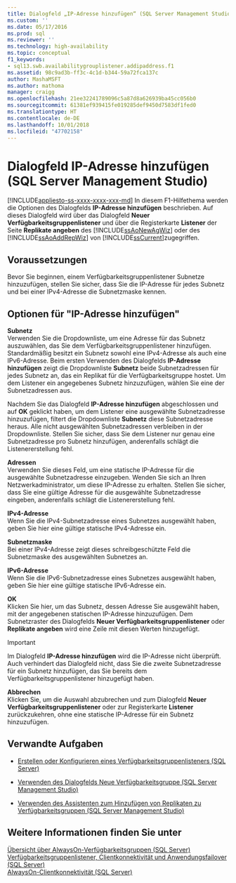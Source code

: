 ```yaml
---
title: Dialogfeld „IP-Adresse hinzufügen“ (SQL Server Management Studio) | Microsoft-Dokumentation
ms.custom: ''
ms.date: 05/17/2016
ms.prod: sql
ms.reviewer: ''
ms.technology: high-availability
ms.topic: conceptual
f1_keywords:
- sql13.swb.availabilitygrouplistener.addipaddress.f1
ms.assetid: 98c9ad3b-ff3c-4c1d-b344-59a72fca137c
author: MashaMSFT
ms.author: mathoma
manager: craigg
ms.openlocfilehash: 21ee32241789096c5a87d8a626939ba45cc056b0
ms.sourcegitcommit: 61381ef939415fe019285def9450d7583df1fed0
ms.translationtype: HT
ms.contentlocale: de-DE
ms.lasthandoff: 10/01/2018
ms.locfileid: "47702158"
---
```

# <a name="add-ip-address-dialog-box-sql-server-management-studio"></a>Dialogfeld IP-Adresse hinzufügen (SQL Server Management Studio)
[!INCLUDE[appliesto-ss-xxxx-xxxx-xxx-md](../../../includes/appliesto-ss-xxxx-xxxx-xxx-md.md)]
  In diesem F1-Hilfethema werden die Optionen des Dialogfelds **IP-Adresse hinzufügen** beschrieben. Auf dieses Dialogfeld wird über das Dialogfeld **Neuer Verfügbarkeitsgruppenlistener** und über die Registerkarte **Listener** der Seite **Replikate angeben** des [!INCLUDE[ssAoNewAgWiz](../../../includes/ssaonewagwiz-md.md)] oder des [!INCLUDE[ssAoAddRepWiz](../../../includes/ssaoaddrepwiz-md.md)] von [!INCLUDE[ssCurrent](../../../includes/sscurrent-md.md)]zugegriffen.  
  
## <a name="prerequisites"></a>Voraussetzungen  
 Bevor Sie beginnen, einem Verfügbarkeitsgruppenlistener Subnetze hinzuzufügen, stellen Sie sicher, dass Sie die IP-Adresse für jedes Subnetz und bei einer IPv4-Adresse die Subnetzmaske kennen.  
  
##  <a name="PageOptions"></a> Optionen für "IP-Adresse hinzufügen"  
 **Subnetz**  
 Verwenden Sie die Dropdownliste, um eine Adresse für das Subnetz auszuwählen, das Sie dem Verfügbarkeitsgruppenlistener hinzufügen. Standardmäßig besitzt ein Subnetz sowohl eine IPv4-Adresse als auch eine IPv6-Adresse. Beim ersten Verwenden des Dialogfelds **IP-Adresse hinzufügen** zeigt die Dropdownliste **Subnetz** beide Subnetzadressen für jedes Subnetz an, das ein Replikat für die Verfügbarkeitsgruppe hostet. Um dem Listener ein angegebenes Subnetz hinzuzufügen, wählen Sie eine der Subnetzadressen aus.  
  
 Nachdem Sie das Dialogfeld **IP-Adresse hinzufügen** abgeschlossen und auf **OK** geklickt haben, um dem Listener eine ausgewählte Subnetzadresse hinzuzufügen, filtert die Dropdownliste **Subnetz** diese Subnetzadresse heraus. Alle nicht ausgewählten Subnetzadressen verbleiben in der Dropdownliste. Stellen Sie sicher, dass Sie dem Listener nur genau eine Subnetzadresse pro Subnetz hinzufügen, anderenfalls schlägt die Listenererstellung fehl.  
  
 **Adressen**  
 Verwenden Sie dieses Feld, um eine statische IP-Adresse für die ausgewählte Subnetzadresse einzugeben. Wenden Sie sich an Ihren Netzwerkadministrator, um diese IP-Adresse zu erhalten. Stellen Sie sicher, dass Sie eine gültige Adresse für die ausgewählte Subnetzadresse eingeben, anderenfalls schlägt die Listenererstellung fehl.  
  
 **IPv4-Adresse**  
 Wenn Sie die IPv4-Subnetzadresse eines Subnetzes ausgewählt haben, geben Sie hier eine gültige statische IPv4-Adresse ein.  
  
 **Subnetzmaske**  
 Bei einer IPv4-Adresse zeigt dieses schreibgeschützte Feld die Subnetzmaske des ausgewählten Subnetzes an.  
  
 **IPv6-Adresse**  
 Wenn Sie die IPv6-Subnetzadresse eines Subnetzes ausgewählt haben, geben Sie hier eine gültige statische IPv6-Adresse ein.  
  
 **OK**  
 Klicken Sie hier, um das Subnetz, dessen Adresse Sie ausgewählt haben, mit der angegebenen statischen IP-Adresse hinzuzufügen. Dem Subnetzraster des Dialogfelds **Neuer Verfügbarkeitsgruppenlistener** oder **Replikate angeben** wird eine Zeile mit diesen Werten hinzugefügt.  
  
> [!IMPORTANT]  
>  Im Dialogfeld **IP-Adresse hinzufügen** wird die IP-Adresse nicht überprüft. Auch verhindert das Dialogfeld nicht, dass Sie die zweite Subnetzadresse für ein Subnetz hinzufügen, das Sie bereits dem Verfügbarkeitsgruppenlistener hinzugefügt haben.  
  
 **Abbrechen**  
 Klicken Sie, um die Auswahl abzubrechen und zum Dialogfeld **Neuer Verfügbarkeitsgruppenlistener** oder zur Registerkarte **Listener** zurückzukehren, ohne eine statische IP-Adresse für ein Subnetz hinzuzufügen.  
  
##  <a name="RelatedTasks"></a> Verwandte Aufgaben  
  
-   [Erstellen oder Konfigurieren eines Verfügbarkeitsgruppenlisteners &#40;SQL Server&#41;](../../../database-engine/availability-groups/windows/create-or-configure-an-availability-group-listener-sql-server.md)  
  
-   [Verwenden des Dialogfelds Neue Verfügbarkeitsgruppe &#40;SQL Server Management Studio&#41;](../../../database-engine/availability-groups/windows/use-the-new-availability-group-dialog-box-sql-server-management-studio.md)  
  
-   [Verwenden des Assistenten zum Hinzufügen von Replikaten zu Verfügbarkeitsgruppen &#40;SQL Server Management Studio&#41;](../../../database-engine/availability-groups/windows/use-the-add-replica-to-availability-group-wizard-sql-server-management-studio.md)  
  
## <a name="see-also"></a>Weitere Informationen finden Sie unter  
 [Übersicht über AlwaysOn-Verfügbarkeitsgruppen &#40;SQL Server&#41;](../../../database-engine/availability-groups/windows/overview-of-always-on-availability-groups-sql-server.md)   
 [Verfügbarkeitsgruppenlistener, Clientkonnektivität und Anwendungsfailover &#40;SQL Server&#41;](../../../database-engine/availability-groups/windows/listeners-client-connectivity-application-failover.md)   
 [AlwaysOn-Clientkonnektivität &#40;SQL Server&#41;](../../../database-engine/availability-groups/windows/always-on-client-connectivity-sql-server.md)  
  
  
